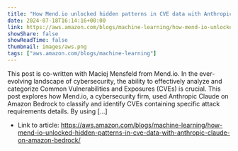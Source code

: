 ```yaml
---
title: "How Mend.io unlocked hidden patterns in CVE data with Anthropic Claude on Amazon Bedrock"
date: 2024-07-18T16:14:16+00:00
link: https://aws.amazon.com/blogs/machine-learning/how-mend-io-unlocked-hidden-patterns-in-cve-data-with-anthropic-claude-on-amazon-bedrock/
showShare: false
showReadTime: false
thumbnail: images/aws.png
tags: ["aws.amazon.com/blogs/machine-learning"]
---
```

This post is co-written with Maciej Mensfeld from Mend.io. In the ever-evolving landscape of cybersecurity, the ability to effectively analyze and categorize Common Vulnerabilities and Exposures (CVEs) is crucial. This post explores how Mend.io, a cybersecurity firm, used Anthropic Claude on Amazon Bedrock to classify and identify CVEs containing specific attack requirements details. By using […]

- Link to article: https://aws.amazon.com/blogs/machine-learning/how-mend-io-unlocked-hidden-patterns-in-cve-data-with-anthropic-claude-on-amazon-bedrock/